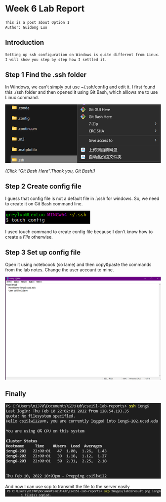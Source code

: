 # Week 6 Lab Report

    This is a post about Option 1
    Author: Guidong Luo

## **Introduction**

    Setting up ssh configuration on Windows is quite different from Linux.
    I will show you step by step how I settled it.

## **Step 1** Find the .ssh folder

 In Windows, we can't simply put use ~/.ssh/config and edit it. I first found this ./ssh folder and then opened it using Git Bash, which alllows me to use Linux command.

 ![Image](Images\lab3\ssh.png)

*(Click "Git Bash Here".Thank you, Git Bash!)*

## **Step 2** Create config file

I guess that config file is not a default file in .\ssh for windows. So, we need to create it on Git Bash command line.

![Image](Images\lab3\touch.png)

I used touch command to create config file because I don't know how to create a *File* otherwise.

## **Step 3** Set up config file

Open it using noteboook (so lame) and then copy&paste the commands from the lab notes. Change the user account to mine.

![Image](Images\lab3\edit.png)

## **Finally**

![Image](Images\lab3\result.png)

And now I can use scp to transmit the file to the server easily \
![Image](Images\lab3\scp.png)
